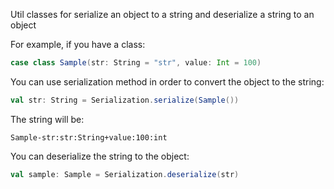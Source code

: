 Util classes for serialize an object to a string and deserialize a string to an object

For example, if you have a class:
```Scala
case class Sample(str: String = "str", value: Int = 100)
```

You can use serialization method in order to convert the object to the string:
```Scala
val str: String = Serialization.serialize(Sample())
```

The string will be:
```
Sample-str:str:String+value:100:int
```

You can deserialize the string to the object:
```Scala
val sample: Sample = Serialization.deserialize(str)
```
